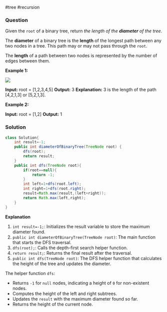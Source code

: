 #tree #recursion 
### Question
Given the `root` of a binary tree, return _the length of the **diameter** of the tree_.

The **diameter** of a binary tree is the **length** of the longest path between any two nodes in a tree. This path may or may not pass through the `root`.

The **length** of a path between two nodes is represented by the number of edges between them.

**Example 1:**

![](https://assets.leetcode.com/uploads/2021/03/06/diamtree.jpg)

**Input:** root = [1,2,3,4,5]
**Output:** 3
**Explanation:** 3 is the length of the path [4,2,1,3] or [5,2,1,3].

**Example 2:**

**Input:** root = [1,2]
**Output:** 1

### Solution
```java
class Solution{
	int result=-1;  
	public int diameterOfBinaryTree(TreeNode root) {  
	    dfs(root);  
	    return result;  
	}  
	public int dfs(TreeNode root){  
	    if(root==null){  
	        return -1;  
	    }  
	    int left=1+dfs(root.left);  
	    int right=1+dfs(root.right);  
	    result=Math.max(result,(left+right));  
	    return Math.max(left,right);  
	}
}
```

**Explanation**
1. `int result=-1;`: Initializes the result variable to store the maximum diameter found.
2. `public int diameterOfBinaryTree(TreeNode root)`: The main function that starts the DFS traversal.
3. `dfs(root);`: Calls the depth-first search helper function.
4. `return result;`: Returns the final result after the traversal.
5. `public int dfs(TreeNode root)`: The DFS helper function that calculates the height of the tree and updates the diameter.

The helper function `dfs`:
- Returns `-1` for `null` nodes, indicating a height of `0` for non-existent nodes.
- Computes the height of the left and right subtrees.
- Updates the `result` with the maximum diameter found so far.
- Returns the height of the current node.